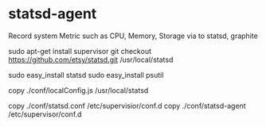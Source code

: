 # statsd-agent

Record system Metric such as CPU, Memory, Storage via to statsd, graphite

sudo apt-get install supervisor
git checkout https://github.com/etsy/statsd.git /usr/local/statsd

sudo easy_install statsd
sudo easy_install psutil

copy ./conf/localConfig.js /usr/local/statsd

copy ./conf/statsd.conf /etc/supervisior/conf.d
copy ./conf/statsd-agent /etc/supervisor/conf.d
